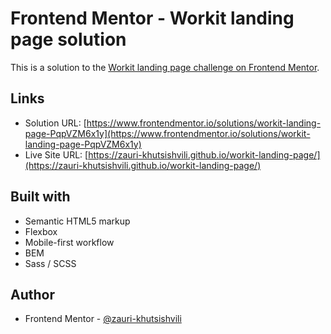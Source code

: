 # Frontend Mentor - Workit landing page solution

This is a solution to the [Workit landing page challenge on Frontend Mentor](https://www.frontendmentor.io/challenges/workit-landing-page-2fYnyle5lu).

## Links

- Solution URL: [https://www.frontendmentor.io/solutions/workit-landing-page-PqpVZM6x1y](https://www.frontendmentor.io/solutions/workit-landing-page-PqpVZM6x1y)
- Live Site URL: [https://zauri-khutsishvili.github.io/workit-landing-page/](https://zauri-khutsishvili.github.io/workit-landing-page/)

## Built with

- Semantic HTML5 markup
- Flexbox
- Mobile-first workflow
- BEM
- Sass / SCSS

## Author

- Frontend Mentor - [@zauri-khutsishvili](https://www.frontendmentor.io/profile/zauri-khutsishvili)